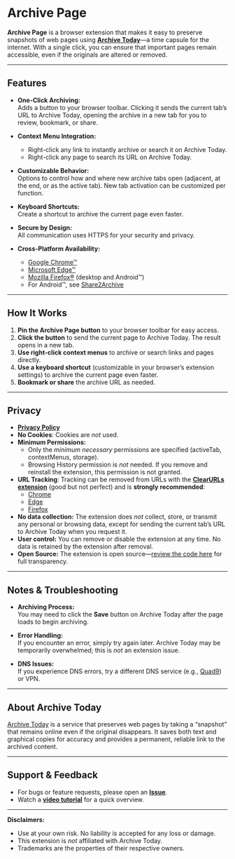 # Archive Page

**Archive Page** is a browser extension that makes it easy to preserve snapshots of web pages using **[Archive Today](https://archive.today)**—a time capsule for the internet. With a single click, you can ensure that important pages remain accessible, even if the originals are altered or removed.

---

## Features

- **One-Click Archiving:**  
  Adds a button to your browser toolbar. Clicking it sends the current tab’s URL to Archive Today, opening the archive in a new tab for you to review, bookmark, or share.

- **Context Menu Integration:**  
  - Right-click any link to instantly archive or search it on Archive Today.  
  - Right-click any page to search its URL on Archive Today.

- **Customizable Behavior:**  
  Options to control how and where new archive tabs open (adjacent, at the end, or as the active tab). New tab activation can be customized per function.

- **Keyboard Shortcuts:**  
  Create a shortcut to archive the current page even faster.

- **Secure by Design:**  
  All communication uses HTTPS for your security and privacy.

- **Cross-Platform Availability:**  
  - [Google Chrome™](https://chromewebstore.google.com/detail/archive-page/gcaimhkfmliahedmeklebabdgagipbia?hl=en-US)  
  - [Microsoft Edge™](https://microsoftedge.microsoft.com/addons/detail/archive-page/llldbgankiiaiobhnjpbllpijlidinaf)  
  - [Mozilla Firefox®](https://addons.mozilla.org/en-US/firefox/addon/archive-page/) (desktop and Android™)  
  - For Android™, see [Share2Archive](https://play.google.com/store/apps/details?id=com.navasgroup.share2archive&hl=en_US)

---

## How It Works

1. **Pin the Archive Page button** to your browser toolbar for easy access.  
2. **Click the button** to send the current page to Archive Today. The result opens in a new tab.  
3. **Use right-click context menus** to archive or search links and pages directly.  
4. **Use a keyboard shortcut** (customizable in your browser’s extension settings) to archive the current page even faster.  
5. **Bookmark or share** the archive URL as needed.

---

## Privacy

- **[Privacy Policy](https://JNavas2.github.io/Archive-Page/privacy.html)**
- **No Cookies**: Cookies are *not* used.
- **Minimum Permissions:**
  - Only the *minimum necessary* permissions are specified (activeTab, contextMenus, storage).
  - Browsing History permission is *not* needed. If you remove and reinstall the extension, this permission is not granted.
- **URL Tracking**: Tracking can be removed from URLs with the **[ClearURLs extension](https://github.com/ClearURLs)** (good but not perfect) and is **strongly recommended**:
  - [Chrome](https://chromewebstore.google.com/detail/clearurls/lckanjgmijmafbedllaakclkaicjfmnk)
  - [Edge](https://microsoftedge.microsoft.com/addons/detail/clearurls/mdkdmaickkfdekbjdoojfalpbkgaddei)
  - [Firefox](https://addons.mozilla.org/en-US/firefox/addon/clearurls/)
- **No data collection:** The extension does *not* collect, store, or transmit any personal or browsing data, except for sending the current tab’s URL to Archive Today when you request it.
- **User control:** You can remove or disable the extension at any time. No data is retained by the extension after removal.
- **Open Source:** The extension is open source—[review the code here](https://github.com/JNavas2/Archive-Page) for full transparency.

---

## Notes & Troubleshooting

- **Archiving Process:**  
  You may need to click the **Save** button on Archive Today after the page loads to begin archiving.

- **Error Handling:**  
  If you encounter an error, simply try again later. Archive Today may be temporarily overwhelmed; this is *not* an extension issue.

- **DNS Issues:**  
  If you experience DNS errors, try a different DNS service (e.g., [Quad9](https://www.quad9.net)) or VPN.

---

## About Archive Today

[Archive Today](https://archive.today) is a service that preserves web pages by taking a “snapshot” that remains online even if the original disappears. It saves both text and graphical copies for accuracy and provides a permanent, reliable link to the archived content.

---

## Support & Feedback

- For bugs or feature requests, please open an **[Issue](https://github.com/JNavas2/Archive-Page/issues)**.  
- Watch a **[video tutorial](https://www.youtube.com/watch?v=YiKkt3IonZU)** for a quick overview.

---

**Disclaimers:**  
* Use at your own risk. No liability is accepted for any loss or damage.
* This extension is *not* affiliated with Archive Today.  
* Trademarks are the properties of their respective owners.
